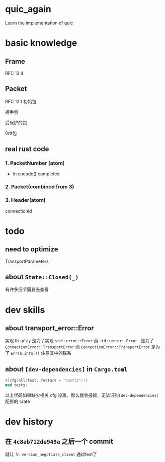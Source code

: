 # quic_again
Learn the implementation of quic

# basic knowledge
## Frame
RFC 12.4

## Packet
RFC 12.1
初始包

握手包

受保护的包

0rtt包
## real rust code
### 1. PacketNumber (atom)
- fn encode() completed

### 2. Packet(combined from 3)

### 3. Header(atom)

connectionId

# todo
## need to optimize
TransportParameters

## about `State::Closed(_)`
有许多细节需要去查看

# dev skills
## about transport_error::Error
实现 `Display` 是为了实现 `std::error::Error`
而 `std::error::Error ` 是为了 `ConnectionError::TransportError`
而 `ConnectionError::TransportError` 是为了 `Err(e.into())`
注意其中的联系

## about `[dev-dependencies]` in `Cargo.toml`
```Rust
#[cfg(all(test, feature = "rustls"))]
mod tests;
```
以上代码如果缺少相关 cfg 设置，那么就会报错，无法识别`[dev-dependencies]` 配置的 crate

# dev history
## 在 `4c8ab712de949a` 之后一个 commit
就让 `fn version_negotiate_client` 通过test了